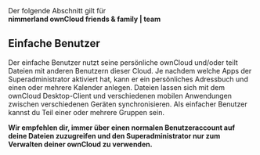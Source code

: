 <div class="alert alert-info">
Der folgende Abschnitt gilt für <br>
<strong>nimmerland ownCloud friends & family | team</strong>
</div>

## Einfache Benutzer

Der einfache Benutzer nutzt seine persönliche ownCloud und/oder teilt Dateien mit anderen Benutzern dieser Cloud. Je nachdem welche Apps der Superadministrator aktiviert hat, kann er ein persönliches Adressbuch und einen oder mehrere Kalender anlegen. Dateien lassen sich mit dem ownCloud Desktop-Client und verschiedenen mobilen Anwendungen zwischen verschiedenen Geräten synchronisieren. Als einfacher Benutzer kannst du Teil einer oder mehrere Gruppen sein.

**Wir empfehlen dir, immer über einen normalen Benutzeraccount auf deine Dateien zuzugreifen und den Superadministrator nur zum Verwalten deiner ownCloud zu verwenden.**
